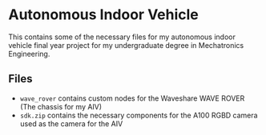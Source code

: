 # Autonomous Indoor Vehicle
This contains some of the necessary files for my autonomous indoor vehicle final year project for my undergraduate degree in Mechatronics Engineering.

## Files
* `wave_rover` contains custom nodes for the Waveshare WAVE ROVER (The chassis for my AIV)
* `sdk.zip` contains the necessary components for the A100 RGBD camera used as the camera for the AIV